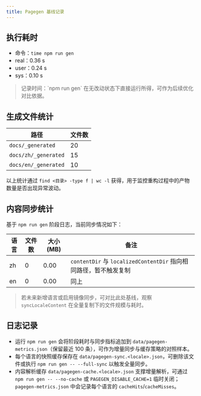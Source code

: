 ```yaml
---
title: Pagegen 基线记录
---
```


## 执行耗时

- 命令：`time npm run gen`
- real：0.36 s
- user：0.24 s
- sys：0.10 s

> 记录时间：\`npm run gen\` 在无改动状态下直接运行所得，可作为后续优化对比依据。

## 生成文件统计

| 路径 | 文件数 |
| --- | --- |
| `docs/_generated` | 20 |
| `docs/zh/_generated` | 15 |
| `docs/en/_generated` | 10 |

以上统计通过 `find <目录> -type f | wc -l` 获得，用于监控重构过程中的产物数量是否出现异常波动。

## 内容同步统计

基于 `npm run gen` 阶段日志，当前同步情况如下：

| 语言 | 文件数 | 大小 (MB) | 备注 |
| --- | --- | --- | --- |
| zh | 0 | 0.00 | `contentDir` 与 `localizedContentDir` 指向相同路径，暂不触发复制 |
| en | 0 | 0.00 | 同上 |

> 若未来新增语言或启用镜像同步，可对比此处基线，观察 `syncLocaleContent` 在全量复制下的文件规模与耗时。

## 日志记录

- 运行 `npm run gen` 会将阶段耗时与同步指标追加到 `data/pagegen-metrics.json`（保留最近 100 条），可作为增量同步与缓存策略的对照样本。
- 每个语言的快照缓存保存在 `data/pagegen-sync.<locale>.json`，可删除该文件或执行 `npm run gen -- --full-sync` 以触发全量同步。
- 内容解析缓存 `data/pagegen-cache.<locale>.json` 支撑增量解析，可通过 `npm run gen -- --no-cache` 或 `PAGEGEN_DISABLE_CACHE=1` 临时关闭；`pagegen-metrics.json` 中会记录每个语言的 `cacheHits`/`cacheMisses`。
